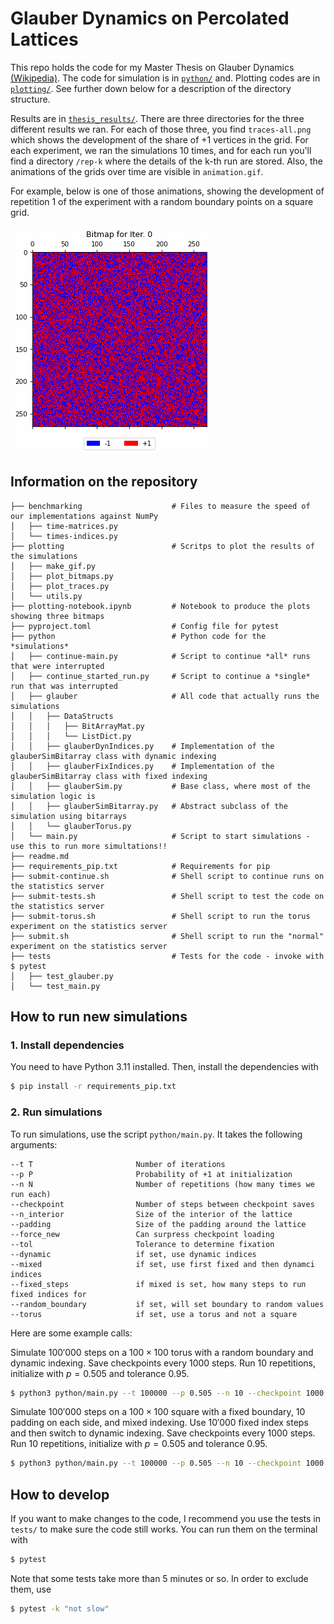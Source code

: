 # Glauber Dynamics on Percolated Lattices

This repo holds the code for my Master Thesis on Glauber Dynamics [(Wikipedia)](https://en.wikipedia.org/wiki/Glauber_dynamics). The code for simulation is in [`python/`](python/) and. Plotting codes are in [`plotting/`](plotting/). See further down below for a description of the directory structure.

Results are in [`thesis_results/`](thesis_results/). There are three directories for the three different results we ran. For each of those three, you find `traces-all.png` which shows the development of the share of $+1$ vertices in the grid. For each experiment, we ran the simulations 10 times, and for each run you'll find a directory `/rep-k` where the details of the k-th run are stored. Also, the animations of the grids over time are visible in `animation.gif`.

For example, below is one of those animations, showing the development of repetition 1 of the experiment with a random boundary points on a square grid.

![](./thesis_results/0826_19-14-24-random-square/rep-1/animation.gif)

## Information on the repository
```
├── benchmarking                    # Files to measure the speed of our implementations against NumPy       
│   ├── time-matrices.py        
│   └── times-indices.py
├── plotting                        # Scritps to plot the results of the simulations
│   ├── make_gif.py
│   ├── plot_bitmaps.py
│   ├── plot_traces.py
│   └── utils.py
├── plotting-notebook.ipynb         # Notebook to produce the plots showing three bitmaps
├── pyproject.toml                  # Config file for pytest
├── python                          # Python code for the *simulations*
│   ├── continue-main.py            # Script to continue *all* runs that were interrupted
│   ├── continue_started_run.py     # Script to continue a *single* run that was interrupted
│   ├── glauber                     # All code that actually runs the simulations
│   │   ├── DataStructs
│   │   │   ├── BitArrayMat.py
│   │   │   └── ListDict.py
│   │   ├── glauberDynIndices.py    # Implementation of the glauberSimBitarray class with dynamic indexing
│   │   ├── glauberFixIndices.py    # Implementation of the glauberSimBitarray class with fixed indexing
│   │   ├── glauberSim.py           # Base class, where most of the simulation logic is
│   │   ├── glauberSimBitarray.py   # Abstract subclass of the simulation using bitarrays
│   │   └── glauberTorus.py
│   └── main.py                     # Script to start simulations - use this to run more simultations!!
├── readme.md
├── requirements_pip.txt            # Requirements for pip
├── submit-continue.sh              # Shell script to continue runs on the statistics server
├── submit-tests.sh                 # Shell script to test the code on the statistics server
├── submit-torus.sh                 # Shell script to run the torus experiment on the statistics server
├── submit.sh                       # Shell script to run the "normal" experiment on the statistics server
├── tests                           # Tests for the code - invoke with $ pytest
│   ├── test_glauber.py
│   └── test_main.py
```

## How to run new simulations

### 1. Install dependencies
You need to have Python 3.11 installed. Then, install the dependencies with
```bash
$ pip install -r requirements_pip.txt
```

### 2. Run simulations
To run simulations, use the script `python/main.py`. It takes the following arguments:
```
--t T                       Number of iterations
--p P                       Probability of +1 at initialization
--n N                       Number of repetitions (how many times we run each)
--checkpoint                Number of steps between checkpoint saves
--n_interior                Size of the interior of the lattice
--padding                   Size of the padding around the lattice
--force_new                 Can surpress checkpoint loading
--tol                       Tolerance to determine fixation
--dynamic                   if set, use dynamic indices
--mixed                     if set, use first fixed and then dynamci indices
--fixed_steps               if mixed is set, how many steps to run fixed indices for
--random_boundary           if set, will set boundary to random values
--torus                     if set, use a torus and not a square
```

Here are some example calls:

Simulate $100'000$ steps on a $100\times100$ torus with a random boundary and dynamic indexing. Save checkpoints every $1000$ steps. Run $10$ repetitions, initialize with $p=0.505$ and tolerance $0.95$.

```bash
$ python3 python/main.py --t 100000 --p 0.505 --n 10 --checkpoint 1000 --n_interior 100 --padding 0 --tol 0.95 --dynamic --random_boundary --torus
```

Simulate $100'000$ steps on a $100\times100$ square with a fixed boundary, 10 padding on each side, and mixed indexing. Use $10'000$ fixed index steps and then switch to dynamic indexing. Save checkpoints every $1000$ steps. Run $10$ repetitions, initialize with $p=0.505$ and tolerance $0.95$.

```bash
$ python3 python/main.py --t 100000 --p 0.505 --n 10 --checkpoint 1000 --n_interior 100 --padding 10 --tol 0.95 --mixed --fixed_steps 10000
```

## How to develop

If you want to make changes to the code, I recommend you use the tests in `tests/` to make sure the code still works. You can run them on the terminal with
```bash
$ pytest
```
Note that some tests take more than 5 minutes or so. In order to exclude them, use
```bash
$ pytest -k "not slow"
```